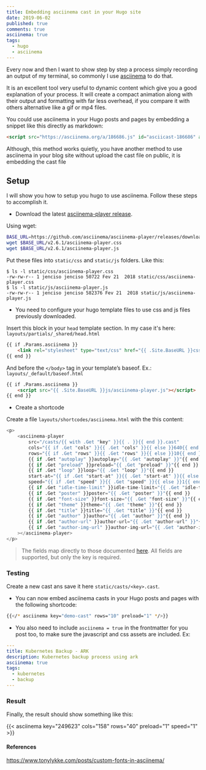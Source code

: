 ```yaml
---
title: Embedding asciinema cast in your Hugo site
date: 2019-06-02
published: true
comments: true
asciinema: true
tags:
  - hugo
  - asciinema
---
```


Every now and then I want to show step by step a process simply recording an output of my terminal, so commonly I use [asciinema](https://github.com/asciinema/asciinema) to do that.

It is an excellent tool very useful to dynamic content which give you a good explanation of your process. It will create a compact animation along with their output and formatting with far less overhead, if you compare it with others alternative like a gif or mp4 files.

You could use asciinema in your Hugo posts and pages by embedding a snippet like this directly as markdown:

```html
<script src="https://asciinema.org/a/186686.js" id="asciicast-186686" async></script>
```

Although, this method works quietly, you have another method to use asciinema in your blog site without upload the cast file on public, it is embedding the cast file

## Setup 

I will show you how to setup you hugo to use asciinema. Follow these steps to accomplish it.

* Download the latest [asciinema-player release](https://github.com/asciinema/asciinema-player/releases).

Using wget:

```bash
BASE_URL=https://github.com/asciinema/asciinema-player/releases/download
wget $BASE_URL/v2.6.1/asciinema-player.css
wget $BASE_URL/v2.6.1/asciinema-player.js
```

Put these files into `static/css` and `static/js` folders. Like this:

```console
$ ls -l static/css/asciinema-player.css 
-rw-rw-r-- 1 jenciso jenciso 50722 Fev 21  2018 static/css/asciinema-player.css
$ ls -l static/js/asciinema-player.js 
-rw-rw-r-- 1 jenciso jenciso 582376 Fev 21  2018 static/js/asciinema-player.js
```

* You need to configure your hugo template files to use css and js files previously downloaded. 

Insert this block in your `head` template section. In my case it's here: `layouts/partials/_shared/head.html`

```html
{{ if .Params.asciinema }}
    <link rel="stylesheet" type="text/css" href="{{ .Site.BaseURL }}css/asciinema-player.css" />
{{ end }}
```
And before the `</body>` tag in your template’s baseof. Ex.: `layouts/_default/baseof.html`

```html
{{ if .Params.asciinema }}
    <script src="{{ .Site.BaseURL }}js/asciinema-player.js"></script>
{{ end }}
```

* Create a shortcode

Create a file `layouts/shortcodes/asciinema.html` with the this content:

```python
<p>
    <asciinema-player
        src="/casts/{{ with .Get "key" }}{{ . }}{{ end }}.cast"
        cols="{{ if .Get "cols" }}{{ .Get "cols" }}{{ else }}640{{ end }}"
        rows="{{ if .Get "rows" }}{{ .Get "rows" }}{{ else }}10{{ end }}"
        {{ if .Get "autoplay" }}autoplay="{{ .Get "autoplay" }}"{{ end }}
        {{ if .Get "preload" }}preload="{{ .Get "preload" }}"{{ end }}
        {{ if .Get "loop" }}loop="{{ .Get "loop" }}"{{ end }}
        start-at="{{ if .Get "start-at" }}{{ .Get "start-at" }}{{ else }}0{{ end }}"
        speed="{{ if .Get "speed" }}{{ .Get "speed" }}{{ else }}1{{ end }}"
        {{ if .Get "idle-time-limit" }}idle-time-limit="{{ .Get "idle-time-limit" }}"{{ end }}
        {{ if .Get "poster" }}poster="{{ .Get "poster" }}"{{ end }}
        {{ if .Get "font-size" }}font-size="{{ .Get "font-size" }}"{{ end }}
        {{ if .Get "theme" }}theme="{{ .Get "theme" }}"{{ end }}
        {{ if .Get "title" }}title="{{ .Get "title" }}"{{ end }}
        {{ if .Get "author" }}author="{{ .Get "author" }}"{{ end }}
        {{ if .Get "author-url" }}author-url="{{ .Get "author-url" }}"{{ end }}
        {{ if .Get "author-img-url" }}author-img-url="{{ .Get "author-img-url" }}"{{ end }}
    ></asciinema-player>
</p>
```

> The fields map directly to those documented [here](https://github.com/asciinema/asciinema-player#asciinema-player-element-attributes). All fields are supported, but only the key is required.

### Testing

Create a new cast ans save it here `static/casts/<key>.cast`.

* You can now embed asciinema casts in your Hugo posts and pages with the following shortcode:

```sh
{{</* asciinema key="demo-cast" rows="10" preload="1" */>}}
```

* You also need to include `asciinema = true` in the frontmatter for you post too, to make sure the javascript and css assets are included. Ex:

```yaml
---
title: Kubernetes Backup - ARK 
description: Kubernetes backup process using ark
asciinema: true
tags:
  - kubernetes
  - backup
---
```

### Result

Finally, the result should show something like this:

{{< asciinema key="249623" cols="158" rows="40" preload="1" speed="1" >}}

#### References 

https://www.tonylykke.com/posts/custom-fonts-in-asciinema/
